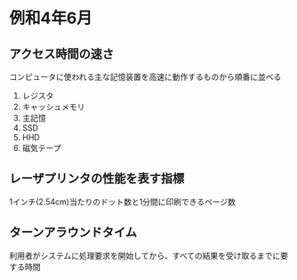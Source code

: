 # 例和4年6月
## アクセス時間の速さ
コンピュータに使われる主な記憶装置を高速に動作するものから順番に並べる
1. レジスタ
2. キャッシュメモリ
3. 主記憶
4. SSD
5. HHD
6. 磁気テープ


## レーザプリンタの性能を表す指標
1インチ(2.54cm)当たりのドット数と1分間に印刷できるページ数


## ターンアラウンドタイム
利用者がシステムに処理要求を開始してから、すべての結果を受け取るまでに要する時間
